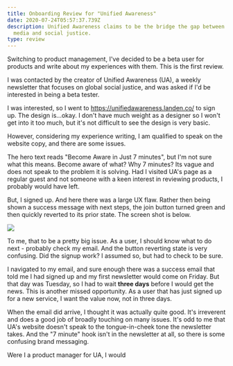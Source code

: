 ```yaml
---
title: Onboarding Review for "Unified Awareness"
date: 2020-07-24T05:57:37.739Z
description: Unified Awareness claims to be the bridge the gap between social
  media and social justice.
type: review
---
```

Switching to product management, I've decided to be a beta user for products and write about my experiences with them. This is the first review.

I was contacted by the creator of Unified Awareness (UA), a weekly newsletter that focuses on global social justice, and was asked if I'd be interested in being a beta tester.

I was interested, so I went to <https://unifiedawareness.landen.co/> to sign up. The design is...okay. I don't have much weight as a designer so I won't get into it too much, but it's not difficult to see the design is very basic.

However, considering my experience writing, I am qualified to speak on the website copy, and there are some issues.

The hero text reads "Become Aware in Just 7 minutes", but I'm not sure what this means. Become aware of what? Why 7 minutes? Its vague and does not speak to the problem it is solving. Had I visited UA's page as a regular guest and not someone with a keen interest in reviewing products, I probably would have left.

But, I signed up. And here there was a large UX flaw. Rather then being shown a success message with next steps, the join button turned green and then quickly reverted to its prior state. The screen shot is below.

![](/img/screen-shot-2020-07-17-at-12.39.45-pm.png)

To me, that to be a pretty big issue. As a user, I should know what to do next - probably check my email. And the button reverting state is very confusing. Did the signup work? I assumed so, but had to check to be sure.

I navigated to my email, and sure enough there was a success email that told me I had signed up and my first newsletter would come on Friday. But that day was Tuesday, so I had to wait **three days** before I would get the news. This is another missed opportunity. As a user that has just signed up for a new service, I want the value now, not in three days.

When the email did arrive, I thought it was actually quite good. It's irreverent and does a good job of broadly touching on many issues. It's odd to me that UA's website doesn't speak to the tongue-in-cheek tone the newsletter takes. And the "7 minute" hook isn't in the newsletter at all, so there is some confusing brand messaging.

Were I a product manager for UA, I would